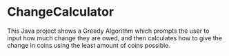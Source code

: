 # ChangeCalculator
This Java project shows a Greedy Algorithm which prompts the user to input how much change they are owed, and then calculates how to give the change in coins using the least amount of coins possible. 
